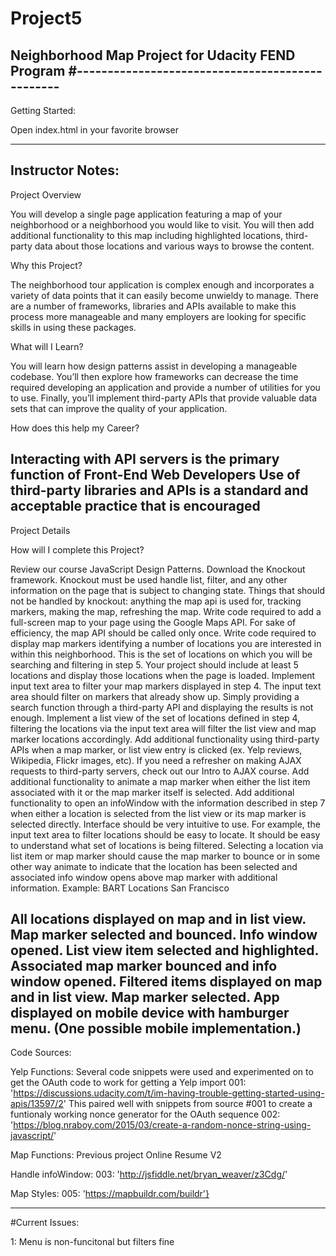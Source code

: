 # Project5
Neighborhood Map Project for Udacity FEND Program
#------------------------------------------------
----------------------------------------
Getting Started:

Open index.html in your favorite browser

----------------------------------------
Instructor Notes:
----------------------------------------
Project Overview

You will develop a single page application featuring a map of your neighborhood or a neighborhood you would like to visit. You will then add additional functionality to this map including highlighted locations, third-party data about those locations and various ways to browse the content.

Why this Project?

The neighborhood tour application is complex enough and incorporates a variety of data points that it can easily become unwieldy to manage. There are a number of frameworks, libraries and APIs available to make this process more manageable and many employers are looking for specific skills in using these packages.

What will I Learn?

You will learn how design patterns assist in developing a manageable codebase. You’ll then explore how frameworks can decrease the time required developing an application and provide a number of utilities for you to use. Finally, you’ll implement third-party APIs that provide valuable data sets that can improve the quality of your application.

How does this help my Career?

Interacting with API servers is the primary function of Front-End Web Developers
Use of third-party libraries and APIs is a standard and acceptable practice that is encouraged
-----------------------------------------
Project Details

How will I complete this Project?

Review our course JavaScript Design Patterns.
Download the Knockout framework. Knockout must be used handle list, filter, and any other information on the page that is subject to changing state. Things that should not be handled by knockout: anything the map api is used for, tracking markers, making the map, refreshing the map.
Write code required to add a full-screen map to your page using the Google Maps API. For sake of efficiency, the map API should be called only once.
Write code required to display map markers identifying a number of locations you are interested in within this neighborhood. This is the set of locations on which you will be searching and filtering in step 5. Your project should include at least 5 locations and display those locations when the page is loaded.
Implement input text area to filter your map markers displayed in step 4. The input text area should filter on markers that already show up. Simply providing a search function through a third-party API and displaying the results is not enough.
Implement a list view of the set of locations defined in step 4, filtering the locations via the input text area will filter the list view and map marker locations accordingly.
Add additional functionality using third-party APIs when a map marker, or list view entry is clicked (ex. Yelp reviews, Wikipedia, Flickr images, etc). If you need a refresher on making AJAX requests to third-party servers, check out our Intro to AJAX course.
Add additional functionality to animate a map marker when either the list item associated with it or the map marker itself is selected.
Add additional functionality to open an infoWindow with the information described in step 7 when either a location is selected from the list view or its map marker is selected directly.
Interface should be very intuitive to use. For example, the input text area to filter locations should be easy to locate. It should be easy to understand what set of locations is being filtered. Selecting a location via list item or map marker should cause the map marker to bounce or in some other way animate to indicate that the location has been selected and associated info window opens above map marker with additional information.
Example: BART Locations San Francisco

All locations displayed on map and in list view. Map marker selected and bounced. Info window opened.
List view item selected and highlighted. Associated map marker bounced and info window opened.
Filtered items displayed on map and in list view. Map marker selected.
App displayed on mobile device with hamburger menu. (One possible mobile implementation.)
-----------------------------------------

Code Sources:

Yelp Functions: Several code snippets were used and experimented on to get the OAuth code to work for getting a Yelp import
001: 'https://discussions.udacity.com/t/im-having-trouble-getting-started-using-apis/13597/2'
This paired well with snippets from source #001 to create a funtionaly working nonce generator for the OAuth sequence
002: 'https://blog.nraboy.com/2015/03/create-a-random-nonce-string-using-javascript/'


Map Functions:
Previous project Online Resume V2

Handle infoWindow:
003: 'http://jsfiddle.net/bryan_weaver/z3Cdg/'

Map Styles:
005: 'https://mapbuildr.com/buildr'}





----------------------------------------
#Current Issues:

1: Menu is non-funcitonal but filters fine
